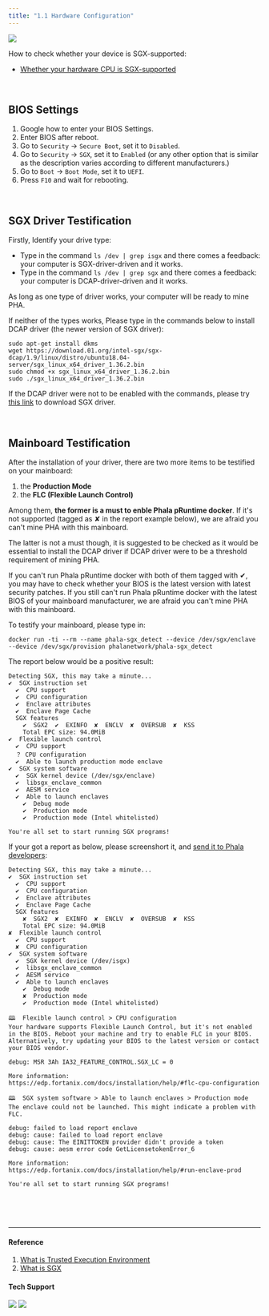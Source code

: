 ```yaml
---
title: "1.1 Hardware Configuration"
---
```


![](https://imgur.com/yhzVlUs.png)

How to check whether your device is SGX-supported:

- [Whether your hardware CPU is SGX-supported](https://forum.phala.network/t/how-to-check-whether-your-cpu-is-sgx-supported/1252)

<br>

## BIOS Settings

1. Google how to enter your BIOS Settings.
2. Enter BIOS after reboot.
3. Go to `Security` -> `Secure Boot`, set it to `Disabled`.
4. Go to `Security` -> `SGX`, set it to `Enabled` (or any other option that is similar as the description varies according to different manufacturers.)
5. Go to `Boot` -> `Boot Mode`, set it to `UEFI`.
6. Press `F10` and wait for rebooting.

<br>

## SGX Driver Testification

Firstly, Identify your drive type: 
- Type in the command `ls /dev | grep isgx` and there comes a feedback: your computer is SGX-driver-driven and it works.
- Type in the command `ls /dev | grep sgx` and there comes a feedback: your computer is DCAP-driver-driven and it works.

As long as one type of driver works, your computer will be ready to mine PHA.

If neither of the types works, Please type in the commands below to install DCAP driver (the newer version of SGX driver):

```
sudo apt-get install dkms
wget https://download.01.org/intel-sgx/sgx-dcap/1.9/linux/distro/ubuntu18.04-server/sgx_linux_x64_driver_1.36.2.bin
sudo chmod +x sgx_linux_x64_driver_1.36.2.bin
sudo ./sgx_linux_x64_driver_1.36.2.bin
```

If the DCAP driver were not to be enabled with the commands, please try [this link](https://download.01.org/intel-sgx/sgx-linux/2.11/distro/ubuntu18.04-server/sgx_linux_x64_driver_2.6.0_b0a445b.bin) to download SGX driver.

<br>

## Mainboard Testification

After the installation of your driver, there are two more items to be testified on your mainboard:

1. the **Production Mode**
2. the **FLC (Flexible Launch Control)**

Among them, **the former is a must to enble Phala pRuntime docker**. If it's not supported (tagged as ✘ in the report example below), we are afraid you can't mine PHA with this mainboard.

The latter is not a must though, it is suggested to be checked as it would be essential to install the DCAP driver if DCAP driver were to be a threshold requirement of mining PHA. 

If you can't run Phala pRuntime docker with both of them tagged with ✔, you may have to check whether your BIOS is the latest version with latest security patches. 
If you still can't run Phala pRuntime docker with the latest BIOS of your mainboard manufacturer, we are afraid you can't mine PHA with this mainboard.

To testify your mainboard, please type in:

```
docker run -ti --rm --name phala-sgx_detect --device /dev/sgx/enclave --device /dev/sgx/provision phalanetwork/phala-sgx_detect
```

The report below would be a positive result:

```
Detecting SGX, this may take a minute...
✔  SGX instruction set
  ✔  CPU support
  ✔  CPU configuration
  ✔  Enclave attributes
  ✔  Enclave Page Cache
  SGX features
    ✔  SGX2  ✔  EXINFO  ✘  ENCLV  ✘  OVERSUB  ✘  KSS
    Total EPC size: 94.0MiB
✔  Flexible launch control
  ✔  CPU support
  ？ CPU configuration
  ✔  Able to launch production mode enclave
✔  SGX system software
  ✔  SGX kernel device (/dev/sgx/enclave)
  ✔  libsgx_enclave_common
  ✔  AESM service
  ✔  Able to launch enclaves
    ✔  Debug mode
    ✔  Production mode
    ✔  Production mode (Intel whitelisted)

You're all set to start running SGX programs!
```

If your got a report as below, please screenshort it, and [send it to Phala developers](https://discord.gg/zjdJ7d844d):

```
Detecting SGX, this may take a minute...
✔  SGX instruction set
  ✔  CPU support
  ✔  CPU configuration
  ✔  Enclave attributes
  ✔  Enclave Page Cache
  SGX features
    ✘  SGX2  ✘  EXINFO  ✘  ENCLV  ✘  OVERSUB  ✘  KSS
    Total EPC size: 94.0MiB
✘  Flexible launch control
  ✔  CPU support
  ✘  CPU configuration
✔  SGX system software
  ✔  SGX kernel device (/dev/isgx)
  ✔  libsgx_enclave_common
  ✔  AESM service
  ✔  Able to launch enclaves
    ✔  Debug mode
    ✘  Production mode
    ✔  Production mode (Intel whitelisted)

🕮  Flexible launch control > CPU configuration
Your hardware supports Flexible Launch Control, but it's not enabled in the BIOS. Reboot your machine and try to enable FLC in your BIOS. Alternatively, try updating your BIOS to the latest version or contact your BIOS vendor.

debug: MSR 3Ah IA32_FEATURE_CONTROL.SGX_LC = 0

More information: https://edp.fortanix.com/docs/installation/help/#flc-cpu-configuration

🕮  SGX system software > Able to launch enclaves > Production mode
The enclave could not be launched. This might indicate a problem with FLC.

debug: failed to load report enclave
debug: cause: failed to load report enclave
debug: cause: The EINITTOKEN provider didn't provide a token
debug: cause: aesm error code GetLicensetokenError_6

More information: https://edp.fortanix.com/docs/installation/help/#run-enclave-prod

You're all set to start running SGX programs!
```


<br>
<br>
<br>

---

#### Reference

1. [What is Trusted Execution Environment](https://www.trustonic.com/technical-articles/what-is-a-trusted-execution-environment-tee/)
2. [What is SGX](https://software.intel.com/content/www/us/en/develop/topics/software-guard-extensions.html)

#### Tech Support

[![](https://img.shields.io/discord/697726436211163147?label=Phala%20Discord)](https://discord.gg/zzhfUjU) [![](https://img.shields.io/badge/Join-Telegram-blue)](https://t.me/phalaminer)
